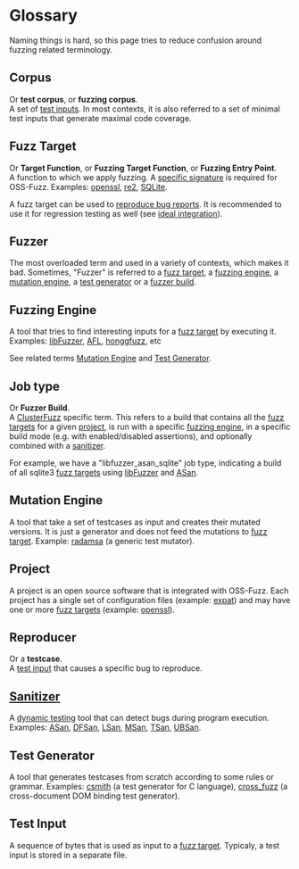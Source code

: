 # Glossary

Naming things is hard, so this page tries to reduce confusion around fuzzing related terminology.

## Corpus
Or **test corpus**, or **fuzzing corpus**.<BR>
A set of [test inputs](#test-input). In most contexts, it is also referred to a set of minimal test inputs that generate maximal code coverage.

## Fuzz Target
Or **Target Function**, or **Fuzzing Target Function**, or **Fuzzing Entry Point**.<BR>
A function to which we apply fuzzing. A [specific signature](http://libfuzzer.info#fuzz-target) is required for OSS-Fuzz.
Examples: [openssl](https://github.com/openssl/openssl/blob/master/fuzz/x509.c),
[re2](https://github.com/google/re2/blob/master/re2/fuzzing/re2_fuzzer.cc),
[SQLite](https://www.sqlite.org/src/artifact/ad79e867fb504338).

A fuzz target can be used to [reproduce bug reports](reproducing.md). 
It is recommended to use it for regression testing as well (see [ideal integration](ideal_integration.md)).

## Fuzzer

The most overloaded term and used in a variety of contexts, which makes it bad.
Sometimes, "Fuzzer" is referred to a [fuzz target](#fuzz-target), 
a [fuzzing engine](#fuzzing-engine),
a [mutation engine](#mutation-engine),
a [test generator](#test-generator) or 
a [fuzzer build](#job-type).

## Fuzzing Engine

A tool that tries to find interesting inputs for a [fuzz target](#fuzz-target) by executing it.
Examples: [libFuzzer](http://lbfuzzer.info),
[AFL](lcamtuf.coredump.cx/afl/),
[honggfuzz](https://github.com/google/honggfuzz), etc 

See related terms [Mutation Engine](#mutation-engine) and [Test Generator](#test-generator).

## Job type

Or **Fuzzer Build**.<BR>
A [ClusterFuzz](clusterfuzz.md) specific term.
This refers to a build that contains all the [fuzz targets](#fuzz-target) for a given [project](#project), is run 
with a specific [fuzzing engine](#fuzzing-engine), in a specific build mode (e.g. with enabled/disabled assertions), 
and optionally combined with a [sanitizer](#sanitizer).

For example, we have a "libfuzzer_asan_sqlite" job type, indicating a build of all sqlite3 [fuzz targets](#fuzz-target) using 
[libFuzzer](http://lbfuzzer.info) and [ASan](http://clang.llvm.org/docs/AddressSanitizer.html).


## Mutation Engine
A tool that take a set of testcases as input and creates their mutated versions. 
It is just a generator and does not feed the mutations to [fuzz target](#fuzz-target).
Example: [radamsa](https://github.com/aoh/radamsa) (a generic test mutator).

## Project

A project is an open source software that is integrated with OSS-Fuzz. 
Each project has a single set of configuration files 
(example: [expat](https://github.com/google/oss-fuzz/tree/master/projects/expat)) and 
may have one or more [fuzz targets](#fuzz-target) 
(example: [openssl](https://github.com/openssl/openssl/blob/master/fuzz/)). 

## Reproducer 
Or a **testcase**.<BR>
A [test input](#test-input) that causes a specific bug to reproduce. 

## [Sanitizer](https://github.com/google/sanitizers)
A [dynamic testing](https://en.wikipedia.org/wiki/Dynamic_testing) tool that can detect bugs during program execution.
Examples:
[ASan](http://clang.llvm.org/docs/AddressSanitizer.html),
[DFSan](http://clang.llvm.org/docs/DataFlowSanitizer.html),
[LSan](http://clang.llvm.org/docs/LeakSanitizer.html),
[MSan](http://clang.llvm.org/docs/MemorySanitizer.html),
[TSan](http://clang.llvm.org/docs/ThreadSanitizer.html),
[UBSan](http://clang.llvm.org/docs/UndefinedBehaviorSanitizer.html). 

## Test Generator
A tool that generates testcases from scratch according to some rules or grammar. 
Examples: 
[csmith](https://embed.cs.utah.edu/csmith/) (a test generator for C language),
[cross_fuzz](http://lcamtuf.coredump.cx/cross_fuzz/) (a cross-document DOM binding test generator).

## Test Input
A sequence of bytes that is used as input to a [fuzz target](#fuzz-target). 
Typicaly, a test input is stored in a separate file. 
